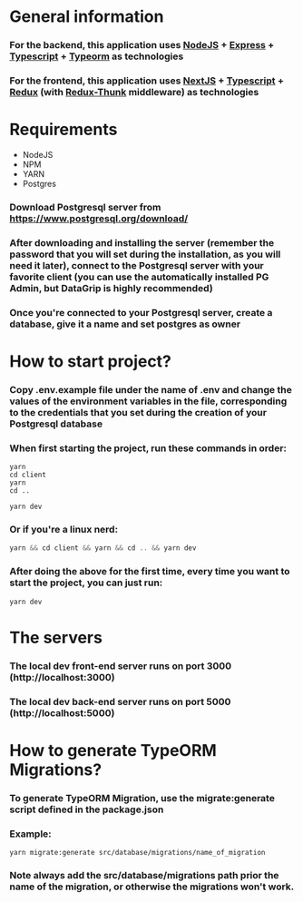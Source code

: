 # General information

### For the backend, this application uses [NodeJS](https://nodejs.org/en/) + [Express](https://expressjs.com/) + [Typescript](https://www.typescriptlang.org/) + [Typeorm](https://typeorm.io/) as technologies
### For the frontend, this application uses [NextJS](https://nextjs.org/) + [Typescript](https://www.typescriptlang.org/) + [Redux](https://redux.js.org/) (with [Redux-Thunk](https://github.com/reduxjs/redux-thunk) middleware) as technologies


# Requirements
- NodeJS
- NPM
- YARN
- Postgres
### Download Postgresql server from https://www.postgresql.org/download/

### After downloading and installing the server (remember the password that you will set during the installation, as you will need it later), connect to the Postgresql server with your favorite client (you can use the automatically installed PG Admin, but DataGrip is highly recommended)

### Once you're connected to your Postgresql server, create a database, give it a name and set postgres as owner

# How to start project?

### Copy .env.example file under the name of .env and change the values of the environment variables in the file, corresponding to the credentials that you set during the creation of your Postgresql database

### When first starting the project, run these commands in order:
``` shell
yarn
cd client
yarn
cd ..

yarn dev
```
### Or if you're a linux nerd:

``` typescript
yarn && cd client && yarn && cd .. && yarn dev
```

### After doing the above for the first time, every time you want to start the project, you can just run:

```shell
yarn dev
```

# The servers
### The local dev front-end server runs on port 3000 (http://localhost:3000)
### The local dev back-end server runs on port 5000 (http://localhost:5000)

# How to generate TypeORM Migrations?
### To generate TypeORM Migration, use the migrate:generate script defined in the package.json

### Example:
```shell
yarn migrate:generate src/database/migrations/name_of_migration
```

### Note always add the src/database/migrations path prior the name of the migration, or otherwise the migrations won't work.
